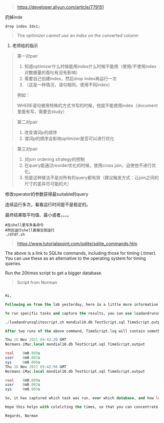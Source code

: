 > https://developer.aliyun.com/article/779151

扔掉inde

```sqlite
drop index Idx1;
```

> The *optimizer cannot use* an *index* on the converted column



1. 老师给的指示

> 第一对pair
>
> 1. 知道optimizer什么时候能用index什么时候不能用（使用/不使用index对数据量的吞吐有没有影响）
> 2. 需要自己创建index，然后drop index再运行一次
> 3. （这是一种情况，语句相同，使用不同index）
>
> 例如：
>
> WHERE语句被用特殊的方式书写的时候，他就不能使用index（document里面有写，需要去study）

> 第二对pair
>
> 1. 改变谓词p的顺序
> 2. 谓词p的顺序会影响optimizer是否可以进行优化

> 第三对pair
>
> 1. 对join ordering  strategy的控制
> 2. 在query能通过reorder优化的时候，使用cross join，迫使他不进行优化。
> 3. 但是这种做法不是对所有的query都有效（建议触发方式：让join之间的尺寸的差异尽可能的大）



修改operator的参数获得最suitable的query

连续运行多次，看看运行时间是不是稳定的。

最终结果取平均值、最小或者。。。。

```
#在shell里写多条命令
#然后运行shell直接全部运行
./dfdf.sh
```



> https://www.tutorialspoint.com/sqlite/sqlite_commands.htm

The above is a link to SQLite commands, including those for timing (.timer).  You can use these as an alternative to the operating system for timing queries.



Run the 20times script to get a bigger database.

> Script from Norman

```sql

Hi,

Following on from the lab yesterday, here is a little more information on scripting to obtain times executing query plans:

To run specific tasks and capture the results, you can use loadandrunsqlitescript.sh.  Here is an example, which runs the task in TestScript.sql over the mondial10.db database, appending the time that it took to Timescript.log:

./loadandrunsqlitescript.sh mondial10.db TestScript.sql TimeScript.output TimeScript.log

After two runs of the above command, TimeScript.log will contain something like:

Thu 18 Nov 2021 09:42:20 GMT
Normans-iMac.local mondial10.db TestScript.sql TimeScript.output

real    0m0.899s
user    0m0.002s
sys     0m0.006s
Thu 18 Nov 2021 09:42:56 GMT
Normans-iMac.local mondial10.db TestScript.sql TimeScript.output

real    0m0.009s
user    0m0.002s
sys     0m0.003s

So, it has captured which task was run, over which database, and how long it took.  As such, the queries for the lab can be written in files like TestScript.sql, and a single script file can be created containing multiple runs of loadandrunsqlitescript.sh to execute all the runs for the lab.  Interestingly, the second run is much faster than the first, potentially as a result of the fact that the first run was 'cold'.

Hope this helps with colelcting the times, so that you can concentrate your efforts on identifying suitable queries and analysing their execution.

Regards, Norman
```


